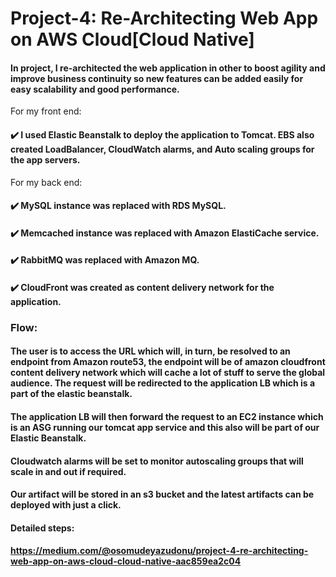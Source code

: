 # Project-4: Re-Architecting Web App on AWS Cloud[Cloud Native]

#### In project, I re-architected the web application in other to boost agility and improve business continuity so new features can be added easily for easy scalability and good performance.
For my front end:
#### ✔️ I used Elastic Beanstalk to deploy the application to Tomcat. EBS also created LoadBalancer, CloudWatch alarms, and Auto scaling groups for the app servers.
For my back end:
#### ✔️ MySQL instance was replaced with RDS MySQL.
#### ✔️ Memcached instance was replaced with Amazon ElastiCache service.
#### ✔️ RabbitMQ was replaced with Amazon MQ.
#### ✔️ CloudFront was created as content delivery network for the application.
### Flow:
#### The user is to access the URL which will, in turn, be resolved to an endpoint from Amazon route53, the endpoint will be of amazon cloudfront content delivery network which will cache a lot of stuff to serve the global audience. The request will be redirected to the application LB which is a part of the elastic beanstalk.
#### The application LB will then forward the request to an EC2 instance which is an ASG running our tomcat app service and this also will be part of our Elastic Beanstalk.
#### Cloudwatch alarms will be set to monitor autoscaling groups that will scale in and out if required.
#### Our artifact will be stored in an s3 bucket and the latest artifacts can be deployed with just a click.

#### Detailed steps:
#### https://medium.com/@osomudeyazudonu/project-4-re-architecting-web-app-on-aws-cloud-cloud-native-aac859ea2c04
